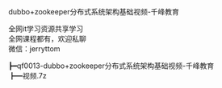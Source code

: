 dubbo+zookeeper分布式系统架构基础视频-千峰教育

全网it学习资源共享学习<br>全网课程都有，欢迎私聊<br>微信：jerryttom<br>

┣━qf0013-dubbo+zookeeper分布式系统架构基础视频-千峰教育<br> ┣━视频.7z